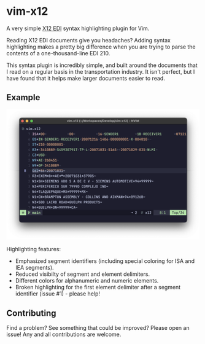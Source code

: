 # vim-x12

A very simple [X12 EDI][x12-edi] syntax highlighting plugin for Vim.

Reading X12 EDI documents give you headaches? Adding syntax highlighting makes a pretty big difference when you are trying to parse the contents of a one-thousand-line EDI 210.

This syntax plugin is incredibly simple, and built around the documents that I read on a regular basis in the transportation industry.
It isn't perfect, but I have found that it helps make larger documents easier to read.

## Example

![Example EDI document](./assets/example.png)

Highlighting features:

- Emphasized segment identifiers (including special coloring for ISA and IEA segments).
- Reduced visibilty of segment and element delimiters.
- Different colors for alphanumeric and numeric elements.
- Broken highlighting for the first element delimiter after a segment identifier (issue #1) - please help!

## Contributing

Find a problem? See something that could be improved? Please open an issue! Any and all contributions are welcome.

<!-- Reference -->

[x12-edi]: https://www.stedi.com/edi
